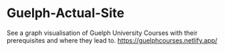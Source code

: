 # Guelph-Actual-Site
See a graph visualisation of Guelph University Courses with their prerequisites and where they lead to.
https://guelphcourses.netlify.app/
